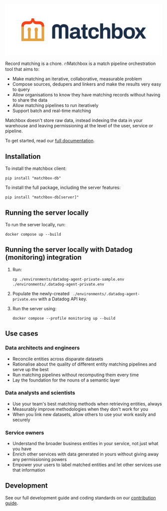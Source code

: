 <p align="center">
    <picture>
      <source media="(prefers-color-scheme: dark)" srcset="docs/assets/matchbox-logo-dark.svg">
      <source media="(prefers-color-scheme: light)" srcset="docs/assets/matchbox-logo-light.svg">
      <img alt="Shows the Matchbox logo in light or dark color mode." src="docs/assets/matchbox-logo-light.svg">
    </picture>
</p>

Record matching is a chore. 🔥Matchbox is a match pipeline orchestration tool that aims to:

* Make matching an iterative, collaborative, measurable problem
* Compose sources, dedupers and linkers and make the results very easy to query
* Allow organisations to know they have matching records without having to share the data
* Allow matching pipelines to run iteratively
* Support batch and real-time matching 

Matchbox doesn't store raw data, instead indexing the data in your warehouse and leaving permissioning at the level of the user, service or pipeline.

To get started, read our [full documentation](https://uktrade.github.io/matchbox/).

## Installation

To install the matchbox client:

```shell
pip install "matchbox-db"
```

To install the full package, including the server features:

```shell
pip install "matchbox-db[server]"
```

## Running the server locally

To run the server locally, run:

```shell
docker compose up --build
```

## Running the server locally with Datadog (monitoring) integration

1. Run:

   ```shell
   cp ./environments/datadog-agent-private-sample.env ./environments/.datadog-agent-private.env
   ```

2. Populate the newly-created ` ./environments/.datadog-agent-private.env` with a Datadog API key.


3. Run the server using:

   ```shell
   docker compose --profile monitoring up --build
   ```


## Use cases

### Data architects and engineers

* Reconcile entities across disparate datasets
* Rationalise about the quality of different entity matching pipelines and serve up the best
* Run matching pipelines without recomputing them every time
* Lay the foundation for the nouns of a semantic layer

### Data analysts and scientists

* Use your team's best matching methods when retrieving entities, always
* Measurably improve methodologies when they don't work for you
* When you link new datasets, allow others to use your work easily and securely

### Service owners

* Understand the broader business entities in your service, not just what you have
* Enrich other services with data generated in yours without giving away any permissioning powers
* Empower your users to label matched entities and let other services use that information

## Development

See our full development guide and coding standards on our [contribution guide](https://uktrade.github.io/matchbox/contributing/).
